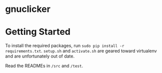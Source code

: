 gnuclicker
==========

Getting Started
==================

To install the required packages, run `sudo pip install -r requirements.txt`.
`setup.sh` and `activate.sh` are geared toward virtualenv and are 
unfortunately out of date.

Read the READMEs in `/src` and `/test`. 

